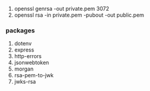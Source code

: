 1.  openssl genrsa -out private.pem 3072
2.  openssl rsa -in private.pem -pubout -out public.pem

### packages

1. dotenv
2. express
3. http-errors
4. jsonwebtoken
5. morgan
6. rsa-pem-to-jwk
7. jwks-rsa
